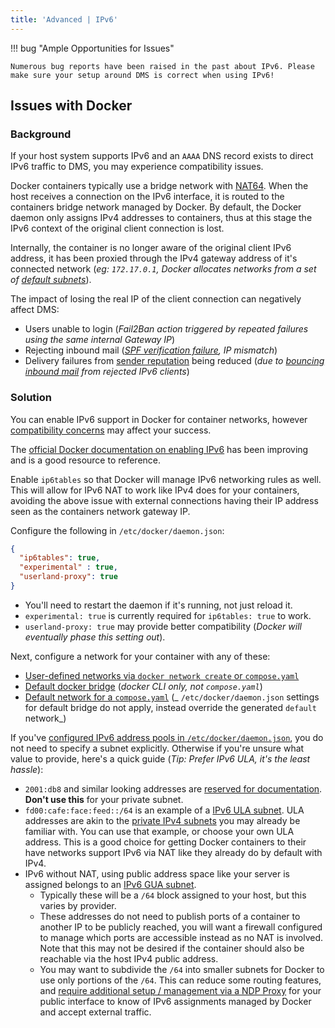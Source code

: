 ```yaml
---
title: 'Advanced | IPv6'
---
```


!!! bug "Ample Opportunities for Issues"

    Numerous bug reports have been raised in the past about IPv6. Please make sure your setup around DMS is correct when using IPv6!

## Issues with Docker

### Background

If your host system supports IPv6 and an `AAAA` DNS record exists to direct IPv6 traffic to DMS, you may experience compatibility issues.

Docker containers typically use a bridge network with [NAT64][wikipedia-nat64]. When the host receives a connection on the IPv6 interface, it is routed to the containers bridge network managed by Docker. By default, the Docker daemon only assigns IPv4 addresses to containers, thus at this stage the IPv6 context of the original client connection is lost.

Internally, the container is no longer aware of the original client IPv6 address, it has been proxied through the IPv4 gateway address of it's connected network (_eg: `172.17.0.1`, Docker allocates networks from a set of [default subnets][docker-subnets]_).

The impact of losing the real IP of the client connection can negatively affect DMS:

- Users unable to login (_Fail2Ban action triggered by repeated failures using the same internal Gateway IP_)
- Rejecting inbound mail (_[SPF verification failure][github-issue-1438], IP mismatch_)
- Delivery failures from [sender reputation][sender-score] being reduced (_due to [bouncing inbound mail][github-issue-3057] from rejected IPv6 clients_)

[docker-subnets]: https://straz.to/2021-09-08-docker-address-pools/#what-are-the-default-address-pools-when-no-configuration-is-given-vanilla-pools
[sender-score]: https://senderscore.org/assess/get-your-score/


[wikipedia-nat64]: https://en.wikipedia.org/wiki/NAT64
[github-issue-1438]: https://github.com/docker-mailserver/docker-mailserver/issues/1438
[github-issue-3057]: https://github.com/docker-mailserver/docker-mailserver/pull/3057#issuecomment-1416700046

### Solution

You can enable IPv6 support in Docker for container networks, however [compatibility concerns][docs-compat] may affect your success.

[docs-compat]: ../debugging.md#compatibility

The [official Docker documentation on enabling IPv6][docker-docs-enable-ipv6] has been improving and is a good resource to reference.

Enable `ip6tables` so that Docker will manage IPv6 networking rules as well. This will allow for IPv6 NAT to work like IPv4 does for your containers, avoiding the above issue with external connections having their IP address seen as the containers network gateway IP.

Configure the following in `/etc/docker/daemon.json`:

```json
{
  "ip6tables": true,
  "experimental" : true,
  "userland-proxy": true
}
```

- You'll need to restart the daemon if it's running, not just reload it.
- `experimental: true` is currently required for `ip6tables: true` to work.
- `userland-proxy: true` may provide better compatibility (_Docker will eventually phase this setting out_).

Next, configure a network for your container with any of these:
- [User-defined networks via `docker network create` or `compose.yaml`][docker-docs-ipv6-create-custom]
- [Default docker bridge][docker-docs-ipv6-create-default] (_docker CLI only, not `compose.yaml`_)
- [Default network for a `compose.yaml`][ipv6-config-example] (_ `/etc/docker/daemon.json` settings for default bridge do not apply, instead override the generated `default` network_)

If you've [configured IPv6 address pools in `/etc/docker/daemon.json`][docker-docs-ipv6-supernets], you do not need to specify a subnet explicitly. Otherwise if you're unsure what value to provide, here's a quick guide (_Tip: Prefer IPv6 ULA, it's the least hassle_):
- `2001:db8` and similar looking addresses are [reserved for documentation][wikipedia-ipv6-reserved]. **Don't use this** for your private subnet.
- `fd00:cafe:face:feed::/64` is an example of a [IPv6 ULA subnet][wikipedia-ipv6-ula]. ULA addresses are akin to the [private IPv4 subnets][wikipedia-ipv4-private] you may already be familiar with. You can use that example, or choose your own ULA address. This is a good choice for getting Docker containers to their have networks support IPv6 via NAT like they already do by default with IPv4.
- IPv6 without NAT, using public address space like your server is assigned belongs to an [IPv6 GUA subnet][wikipedia-ipv6-gua].
    - Typically these will be a `/64` block assigned to your host, but this varies by provider.
    - These addresses do not need to publish ports of a container to another IP to be publicly reached, you will want a firewall configured to manage which ports are accessible instead as no NAT is involved. Note that this may not be desired if the container should also be reachable via the host IPv4 public address.
    - You may want to subdivide the `/64` into smaller subnets for Docker to use only portions of the `/64`. This can reduce some routing features, and [require additional setup / management via a NDP Proxy][gh-pull-3244-gua] for your public interface to know of IPv6 assignments managed by Docker and accept external traffic.

[docker-docs-enable-ipv6]: https://docs.docker.com/config/daemon/ipv6/
[docker-docs-ipv6-create-custom]: https://docs.docker.com/config/daemon/ipv6/#create-an-ipv6-network
[docker-docs-ipv6-create-default]: https://docs.docker.com/config/daemon/ipv6/#use-ipv6-for-the-default-bridge-network
[docker-docs-ipv6-supernets]: https://docs.docker.com/config/daemon/ipv6/#dynamic-ipv6-subnet-allocation

[ipv6-config-example]: https://github.com/nginx-proxy/nginx-proxy/issues/133#issuecomment-1368745843
[wikipedia-ipv6-reserved]: https://en.wikipedia.org/wiki/IPv6_address#Documentation
[wikipedia-ipv4-private]: https://en.wikipedia.org/wiki/Private_network#Private_IPv4_addresses
[wikipedia-ipv6-ula]: https://en.wikipedia.org/wiki/Unique_local_address
[wikipedia-ipv6-gua]: https://en.wikipedia.org/wiki/IPv6#Global_addressing

[gh-pull-3244-gua]: https://github.com/docker-mailserver/docker-mailserver/pull/3244#issuecomment-1528984894
